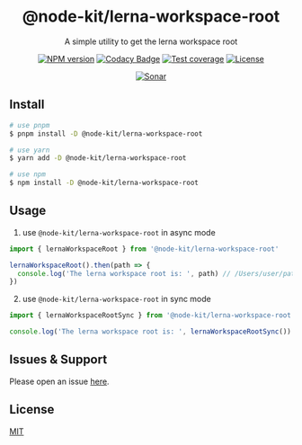 <div style="text-align: center;" align="center">

# @node-kit/lerna-workspace-root

A simple utility to get the lerna workspace root

[![NPM version][npm-image]][npm-url]
[![Codacy Badge][codacy-image]][codacy-url]
[![Test coverage][codecov-image]][codecov-url]
[![License][license-image]][license-url]

[![Sonar][sonar-image]][sonar-url]

</div>

## Install

```bash
# use pnpm
$ pnpm install -D @node-kit/lerna-workspace-root

# use yarn
$ yarn add -D @node-kit/lerna-workspace-root

# use npm
$ npm install -D @node-kit/lerna-workspace-root
```

## Usage

1. use `@node-kit/lerna-workspace-root` in async mode

```js
import { lernaWorkspaceRoot } from '@node-kit/lerna-workspace-root'

lernaWorkspaceRoot().then(path => {
  console.log('The lerna workspace root is: ', path) // /Users/user/path/of/package/root or null
})
```

2. use `@node-kit/lerna-workspace-root` in sync mode

```js
import { lernaWorkspaceRootSync } from '@node-kit/lerna-workspace-root'

console.log('The lerna workspace root is: ', lernaWorkspaceRootSync()) // /Users/user/path/of/package/root or null
```

## Issues & Support

Please open an issue [here](https://github.com/saqqdy/@node-kit/lerna-workspace-root/issues).

## License

[MIT](LICENSE)

[npm-image]: https://img.shields.io/npm/v/@node-kit/lerna-workspace-root.svg?style=flat-square
[npm-url]: https://npmjs.org/package/@node-kit/lerna-workspace-root
[codacy-image]: https://app.codacy.com/project/badge/Grade/f70d4880e4ad4f40aa970eb9ee9d0696
[codacy-url]: https://www.codacy.com/gh/saqqdy/@node-kit/lerna-workspace-root/dashboard?utm_source=github.com&utm_medium=referral&utm_content=saqqdy/@node-kit/lerna-workspace-root&utm_campaign=Badge_Grade
[codecov-image]: https://img.shields.io/codecov/c/github/saqqdy/@node-kit/lerna-workspace-root.svg?style=flat-square
[codecov-url]: https://codecov.io/github/saqqdy/@node-kit/lerna-workspace-root?branch=master
[license-image]: https://img.shields.io/badge/License-MIT-blue.svg
[license-url]: LICENSE
[sonar-image]: https://sonarcloud.io/api/project_badges/quality_gate?project=saqqdy_node-kit
[sonar-url]: https://sonarcloud.io/dashboard?id=saqqdy_node-kit
